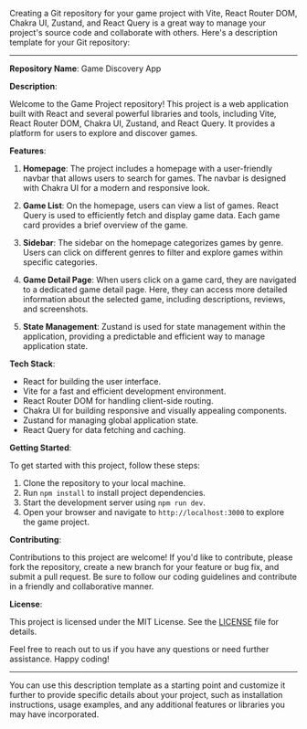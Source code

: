 Creating a Git repository for your game project with Vite, React Router DOM, Chakra UI, Zustand, and React Query is a great way to manage your project's source code and collaborate with others. Here's a description template for your Git repository:

---

**Repository Name**: Game Discovery App

**Description**:

Welcome to the Game Project repository! This project is a web application built with React and several powerful libraries and tools, including Vite, React Router DOM, Chakra UI, Zustand, and React Query. It provides a platform for users to explore and discover games.

**Features**:

1. **Homepage**: The project includes a homepage with a user-friendly navbar that allows users to search for games. The navbar is designed with Chakra UI for a modern and responsive look.

2. **Game List**: On the homepage, users can view a list of games. React Query is used to efficiently fetch and display game data. Each game card provides a brief overview of the game.

3. **Sidebar**: The sidebar on the homepage categorizes games by genre. Users can click on different genres to filter and explore games within specific categories.

4. **Game Detail Page**: When users click on a game card, they are navigated to a dedicated game detail page. Here, they can access more detailed information about the selected game, including descriptions, reviews, and screenshots.

5. **State Management**: Zustand is used for state management within the application, providing a predictable and efficient way to manage application state.

**Tech Stack**:

- React for building the user interface.
- Vite for a fast and efficient development environment.
- React Router DOM for handling client-side routing.
- Chakra UI for building responsive and visually appealing components.
- Zustand for managing global application state.
- React Query for data fetching and caching.

**Getting Started**:

To get started with this project, follow these steps:

1. Clone the repository to your local machine.
2. Run `npm install` to install project dependencies.
3. Start the development server using `npm run dev`.
4. Open your browser and navigate to `http://localhost:3000` to explore the game project.

**Contributing**:

Contributions to this project are welcome! If you'd like to contribute, please fork the repository, create a new branch for your feature or bug fix, and submit a pull request. Be sure to follow our coding guidelines and contribute in a friendly and collaborative manner.

**License**:

This project is licensed under the MIT License. See the [LICENSE](LICENSE) file for details.

Feel free to reach out to us if you have any questions or need further assistance. Happy coding!

---

You can use this description template as a starting point and customize it further to provide specific details about your project, such as installation instructions, usage examples, and any additional features or libraries you may have incorporated.
